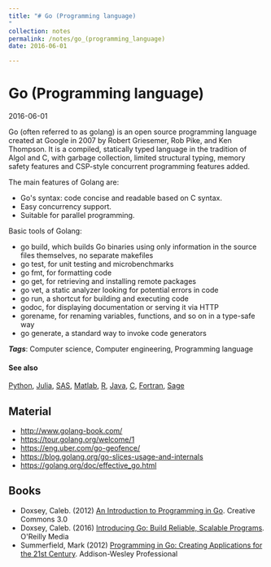 ```yaml
---
title: "# Go (Programming language)
"
collection: notes
permalink: /notes/go_(programming_language)
date: 2016-06-01

---
```


# Go (Programming language)

2016-06-01

Go (often referred to as golang) is an open source programming language created at Google in 2007 by Robert Griesemer, Rob Pike, and Ken Thompson. It is a compiled, statically typed language in the tradition of Algol and C, with garbage collection, limited structural typing, memory safety features and CSP-style concurrent programming features added.

The main features of Golang are:
* Go's syntax: code concise and readable based on C syntax.
* Easy concurrency support.
* Suitable for parallel programming.


Basic tools of Golang:
* go build, which builds Go binaries using only information in the source files themselves, no separate makefiles
* go test, for unit testing and microbenchmarks
* go fmt, for formatting code
* go get, for retrieving and installing remote packages
* go vet, a static analyzer looking for potential errors in code
* go run, a shortcut for building and executing code
* godoc, for displaying documentation or serving it via HTTP
* gorename, for renaming variables, functions, and so on in a type-safe way
* go generate, a standard way to invoke code generators

***Tags***: Computer science, Computer engineering, Programming language

#### See also
[Python](/notes/python), [Julia](/notes/julia), [SAS](/notes/sas), [Matlab](/notes/matlab), [R](/notes/r), [Java](/notes/java), [C](/notes/c), [Fortran](/notes/fortran), [Sage](/notes/sage)

## Material
* http://www.golang-book.com/
* https://tour.golang.org/welcome/1
* https://eng.uber.com/go-geofence/
* https://blog.golang.org/go-slices-usage-and-internals
* https://golang.org/doc/effective_go.html


## Books
* Doxsey, Caleb. (2012) [An Introduction to Programming in Go](https://www.goodreads.com/book/show/15992715-an-introduction-to-programming-in-go). Creative Commons 3.0
* Doxsey, Caleb. (2016) [Introducing Go: Build Reliable, Scalable Programs](https://www.goodreads.com/book/show/27015358-introducing-go). O'Reilly Media
* Summerfield, Mark (2012) [Programming in Go: Creating Applications for the 21st Century](https://www.goodreads.com/book/show/13705101-programming-in-go). Addison-Wesley Professional


